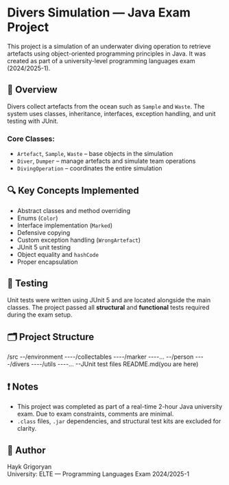 # Divers Simulation — Java Exam Project

This project is a simulation of an underwater diving operation to retrieve artefacts using object-oriented programming principles in Java. It was created as part of a university-level programming languages exam (2024/2025-1).

## 🧠 Overview

Divers collect artefacts from the ocean such as `Sample` and `Waste`. The system uses classes, inheritance, interfaces, exception handling, and unit testing with JUnit.

### Core Classes:
- `Artefact`, `Sample`, `Waste` – base objects in the simulation
- `Diver`, `Dumper` – manage artefacts and simulate team operations
- `DivingOperation` – coordinates the entire simulation

## 🔍 Key Concepts Implemented

- Abstract classes and method overriding
- Enums (`Color`)
- Interface implementation (`Marked`)
- Defensive copying
- Custom exception handling (`WrongArtefact`)
- JUnit 5 unit testing
- Object equality and `hashCode`
- Proper encapsulation

## 🧪 Testing

Unit tests were written using JUnit 5 and are located alongside the main classes. The project passed all **structural** and **functional** tests required during the exam setup.

## 🗂 Project Structure

/src
--/environment
----/collectables
----/marker
----...
--/person
----/divers
----/utils
----...
--JUnit test files
README.md(you are here)


## ❗ Notes

- This project was completed as part of a real-time 2-hour Java university exam. Due to exam constraints, comments are minimal.
- `.class` files, `.jar` dependencies, and structural test kits are excluded for clarity.

## 👤 Author

Hayk Grigoryan  
University: ELTE — Programming Languages Exam 2024/2025-1  
